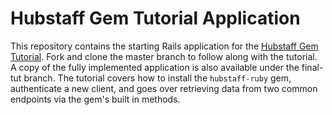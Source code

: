# Hubstaff Gem Tutorial Application

This repository contains the starting Rails application for the [Hubstaff Gem Tutorial](https://github.com/hookengine/hubstaff-api-tutorials/blob/master/hubstaff-ruby-tutorial.md). Fork and clone the master branch to follow along with the tutorial. A copy of the fully implemented application is also available under the final-tut branch. The tutorial covers how to install the `hubstaff-ruby` gem, authenticate a new client, and goes over retrieving data from two common endpoints via the gem's built in methods.
